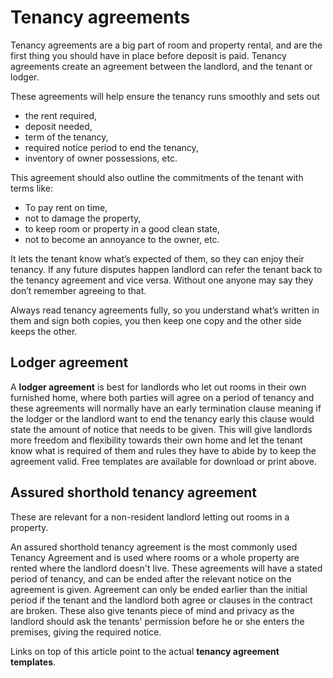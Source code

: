 Tenancy agreements
==================
Tenancy agreements are a big part of room and property rental, and are the first
thing you should have in place before deposit is paid. Tenancy agreements create
an agreement between the landlord, and the tenant or lodger.

These agreements will help ensure the tenancy runs smoothly and sets out

* the rent required,
* deposit needed,
* term of the tenancy,
* required notice period to end the tenancy,
* inventory of owner possessions, etc.

This agreement should also outline the commitments of the tenant with terms
like:

* To pay rent on time,
* not to damage the property,
* to keep room or property in a good clean state,
* not to become an annoyance to the owner, etc.

It lets the tenant know what’s expected of them, so they can enjoy their tenancy.
If any future disputes happen landlord can refer the tenant back to the tenancy
agreement and vice versa. Without one anyone may say they don’t remember
agreeing to that.

Always read tenancy agreements fully, so you understand what’s written in them
and sign both copies, you then keep one copy and the other side keeps the other.

Lodger agreement
----------------
A **lodger agreement** is best for landlords who let out rooms in their own
furnished home, where both parties will agree on a period of tenancy and these
agreements will normally have an early termination clause meaning if the lodger
or the landlord want to end the tenancy early this clause would state the amount
of notice that needs to be given. This will give landlords more freedom and
flexibility towards their own home and let the tenant know what is required of
them and rules they have to abide by to keep the agreement valid. Free templates
are available for download or print above.

Assured shorthold tenancy agreement
-----------------------------------
These are relevant for a non-resident landlord letting out rooms in a property.

An assured shorthold tenancy agreement is the most commonly used Tenancy
Agreement and is used where rooms or a whole property are rented where the
landlord doesn't live. These agreements will have a stated period of tenancy,
and can be ended after the relevant notice on the agreement is given. Agreement
can only be ended earlier than the initial period if the tenant and the landlord
both agree or clauses in the contract are broken. These also give tenants piece
of mind and privacy as the landlord should ask the tenants' permission before he
or she enters the premises, giving the required notice.

Links on top of this article point to the actual **tenancy agreement templates**.
